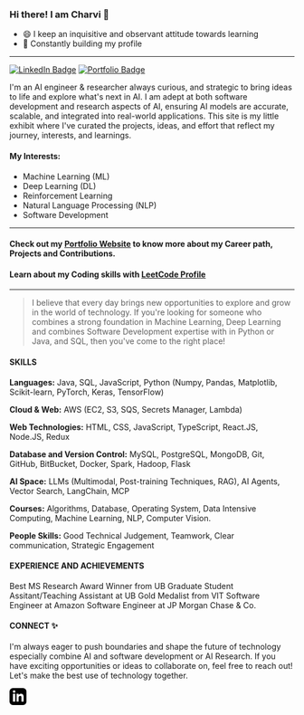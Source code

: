 ### Hi there! I am Charvi 👋

- 😄 I keep an inquisitive and observant attitude towards learning
- 🌱 Constantly building my profile
   
<hr> 

[![LinkedIn Badge](https://img.shields.io/badge/LinkedIn-Profile-informational?style=flat&logo=linkedin&logoColor=white&color=0D76A8)](https://www.linkedin.com/in/k-charvi/)
[![Portfolio Badge](https://img.shields.io/badge/Portfolio-%23000000.svg?style=flat&logo=firefox&logoColor=#FF7139)](https://kcharvi.github.io/)


I'm an AI engineer & researcher always curious, and strategic to bring ideas to life and explore what's next in AI. I am adept at both software development and research aspects of AI, ensuring AI models are accurate, scalable, and integrated into real-world applications. This site is my little exhibit where I've curated the projects, ideas, and effort that reflect my journey, interests, and learnings.

#### My Interests:
- Machine Learning (ML)
- Deep Learning (DL)
- Reinforcement Learning
- Natural Language Processing (NLP)
- Software Development 

<hr> 

#### Check out my <a style = "color: hsl(var(--hue-color), 89%, 60;" href="https://kcharvi.github.io/">Portfolio Website</a> to know more about my Career path, Projects and Contributions.
#### Learn about my Coding skills with <a style = "color: hsl(var(--hue-color), 89%, 60;" href="https://leetcode.com/u/Charvi_K/">LeetCode Profile</a>
<hr>

> I believe that every day brings new opportunities to explore and grow in the world of technology. If you're looking for someone who combines a strong foundation in Machine Learning, Deep Learning and combines Software Development expertise with in Python or Java, and SQL, then you've come to the right place!

#### SKILLS
**Languages:** Java, SQL, JavaScript, Python (Numpy, Pandas, Matplotlib, Scikit-learn, PyTorch, Keras, TensorFlow) 

**Cloud & Web:** AWS (EC2, S3, SQS, Secrets Manager, Lambda)

**Web Technologies:** HTML, CSS, JavaScript, TypeScript, React.JS, Node.JS, Redux

**Database and Version Control:** MySQL, PostgreSQL, MongoDB, Git, GitHub, BitBucket, Docker, Spark, Hadoop, Flask

**AI Space:** LLMs (Multimodal, Post-training Techniques, RAG), AI Agents, Vector Search, LangChain, MCP 

**Courses:** Algorithms, Database, Operating System, Data Intensive Computing, Machine Learning, NLP, Computer Vision.

**People Skills:** Good Technical Judgement, Teamwork, Clear communication, Strategic Engagement

#### EXPERIENCE AND ACHIEVEMENTS

Best MS Research Award Winner from UB
Graduate Student Assitant/Teaching Assistant at UB
Gold Medalist from VIT
Software Engineer at Amazon
Software Engineer at JP Morgan Chase & Co.

#### CONNECT ✨
I'm always eager to push boundaries and shape the future of technology especially combine AI and software development or AI Research. If you have exciting opportunities or ideas to collaborate on, feel free to reach out! Let's make the best use of technology together.

<a href="https://www.linkedin.com/in/k-charvi">
   <img src="https://raw.githubusercontent.com/kcharvi/kcharvi/main/assests/Connect/iconmonstr-linkedin-3.svg" alt="LinkedIn" width="30" height="30">
</a>
